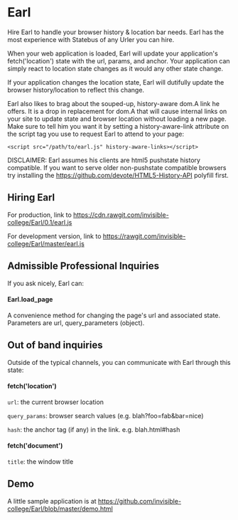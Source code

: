 # Earl
Hire Earl to handle your browser history & location bar needs. Earl has the most experience with Statebus of any Urler you can hire. 

When your web application is loaded, Earl will update your application's 
fetch('location') state with the url, params, and anchor. Your application 
can simply react to location state changes as it would any other state change. 

If your application changes the location state, Earl will dutifully update 
the browser history/location to reflect this change. 

Earl also likes to brag about the souped-up, history-aware dom.A link he 
offers. It is a drop in replacement for dom.A that will cause internal links
on your site to update state and browser location without loading a new page.
Make sure to tell him you want it by setting a history-aware-link attribute
on the script tag you use to request Earl to attend to your page:

`<script src="/path/to/earl.js" history-aware-links></script>`

DISCLAIMER: Earl assumes his clients are html5 pushstate history compatible. 
If you want to serve older non-pushstate compatible browsers try installing the 
https://github.com/devote/HTML5-History-API polyfill first. 

## Hiring Earl

For production, link to https://cdn.rawgit.com/invisible-college/Earl/0.1/earl.js

For development version, link to https://rawgit.com/invisible-college/Earl/master/earl.js

## Admissible Professional Inquiries

If you ask nicely, Earl can:

#### Earl.load_page
A convenience method for changing the page's url and associated state. Parameters are url, query_parameters (object).

## Out of band inquiries

Outside of the typical channels, you can communicate with Earl through this state:

#### fetch('location')

`url`: the current browser location

`query_params`: browser search values (e.g. blah?foo=fab&bar=nice)

`hash`: the anchor tag (if any) in the link. e.g. blah.html#hash

#### fetch('document')

`title`: the window title

## Demo

A little sample application is at https://github.com/invisible-college/Earl/blob/master/demo.html
